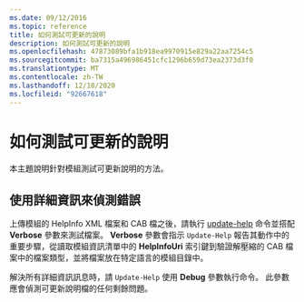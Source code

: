 ```yaml
---
ms.date: 09/12/2016
ms.topic: reference
title: 如何測試可更新的說明
description: 如何測試可更新的說明
ms.openlocfilehash: 47873089bfa1b918ea9970915e829a22aa7254c5
ms.sourcegitcommit: ba7315a496986451cfc1296b659d73ea2373d3f0
ms.translationtype: MT
ms.contentlocale: zh-TW
ms.lasthandoff: 12/10/2020
ms.locfileid: "92667618"
---
```

# <a name="how-to-test-updatable-help"></a>如何測試可更新的說明

本主題說明針對模組測試可更新說明的方法。

## <a name="using-verbose-to-detect-errors"></a>使用詳細資訊來偵測錯誤

上傳模組的 HelpInfo XML 檔案和 CAB 檔之後，請執行 [update-help](/powershell/module/Microsoft.PowerShell.Core/Update-Help) 命令並搭配 **Verbose** 參數來測試檔案。 **Verbose** 參數會指示 `Update-Help` 報告其動作中的重要步驟，從讀取模組資訊清單中的 **HelpInfoUri** 索引鍵到驗證解壓縮的 CAB 檔案中的檔案類型，並將檔案放在特定語言的模組目錄中。

解決所有詳細資訊訊息時，請 `Update-Help` 使用 **Debug** 參數執行命令。
此參數應會偵測可更新說明檔的任何剩餘問題。

